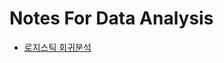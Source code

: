 # Notes For Data Analysis

- [로지스틱 회귀분석](https://github.com/manboha/danotes/blob/master/logistic_regression.md)
